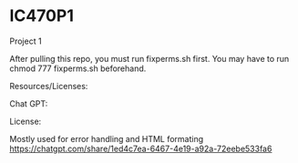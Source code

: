 # IC470P1
Project 1

After pulling this repo, you must run fixperms.sh first. You may have to run chmod 777 fixperms.sh beforehand.



Resources/Licenses:

Chat GPT:

License:


Mostly used for error handling and HTML formating
https://chatgpt.com/share/1ed4c7ea-6467-4e19-a92a-72eebe533fa6
